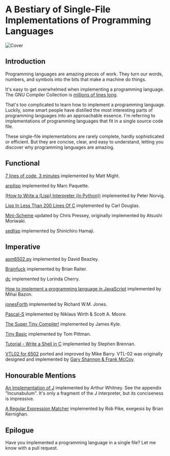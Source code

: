 # A Bestiary of Single-File Implementations of Programming Languages

![Cover](https://raw.githubusercontent.com/marcpaq/b1fipl/master/FunnyAnimals.jpg "Cover")


## Introduction

Programming languages are amazing pieces of work. They turn our words, numbers, and symbols into the bits that make a machine do things.

It's easy to get overwhelmed when implementing a programming language. The GNU Compiler Collection is [millions of lines long](https://www.phoronix.com/scan.php?page=news_item&px=MTE1OTg).

That's too complicated to learn how to implement a programming language. Luckily, some smart people have distilled the most interesting parts of programming languages into an approachable essence. I'm referring to implementations of programming languages that fit in a single source code file. 

These single-file implementations are rarely complete, hardly sophisticated or efficient. But they are concise, clear, and easy to understand, letting you discover why programming languages are amazing.

## Functional

[7 lines of code, 3 minutes](http://matt.might.net/articles/implementing-a-programming-language/) implemented by Matt Might.

[arpilisp](https://github.com/marcpaq/arpilisp) implemented by Marc Paquette.

[(How to Write a (Lisp) Interpreter (in Python))](http://www.norvig.com/lispy.html) implemented by Peter Norvig.

[Lisp In Less Than 200 Lines Of C](https://carld.github.io/2017/06/20/lisp-in-less-than-200-lines-of-c.html) implemented by Carl Douglas.

[Mini-Scheme](https://github.com/catseye/minischeme) updated by Chris Pressey, originally implemented by Atsushi Moriwaki.

[sedlisp](https://github.com/shinh/sedlisp) implemented by Shinichiro Hamaji.


## Imperative

[asm6502.py](http://www.dabeaz.com/superboard/asm6502.py) implemented by David Beazley.

[Brainfuck](http://www.muppetlabs.com/~breadbox/software/tiny/bf.asm.txt) implemented by Brian Raiter.

[dc](https://github.com/dspinellis/unix-history-repo/blob/Research-V7-Snapshot-Development/usr/src/cmd/dc/dc.c) implemented by Lorinda Cherry.

[How to implement a programming language in JavaScript](http://lisperator.net/pltut/) implemented by Mihai Bazon.

[jonesForth](https://github.com/nornagon/jonesforth/blob/master/jonesforth.S) implemented by Richard W.M. Jones.

[Pascal-S](http://standardpascal.org/pascals.html) implemented by Niklaus Wirth & Scott A. Moore.

[The Super Tiny Compiler!](https://github.com/thejameskyle/the-super-tiny-compiler) implemented by James Kyle.

[Tiny Basic](http://ittybittycomputers.com/IttyBitty/TinyBasic/index.htm) implemented by Tom Pittman.

[Tutorial - Write a Shell in C](https://brennan.io/2015/01/16/write-a-shell-in-c/) implemented by Stephen Brennan.

[VTL02 for 6502](https://github.com/Klaus2m5/VTL02) ported and improved by Mike Barry. VTL-02 was originally designed and implemented by [Gary Shannon & Frank McCoy](http://www.altair680kit.com/manuals/Altair_680-VTL-2%20Manual-05-Beta_1-Searchable.pdf).


## Honourable Mentions

[An Implementation of J](http://www.jsoftware.com/books/pdf/aioj.pdf) implemented by Arthur Whitney. See the appendix "Incunabulum". It's only a fragment of the J interpreter, but its conciseness is impressive.

[A Regular Expression Matcher](http://www.cs.princeton.edu/courses/archive/spr09/cos333/beautiful.html) implemented by Rob Pike, exegesis by Brian Kernighan.


## Epilogue

Have you implemented a programming language in a single file? Let me know with a pull request.
